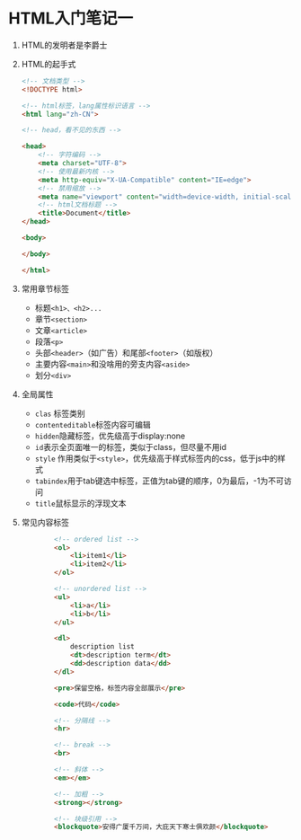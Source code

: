 # HTML入门笔记一

1. HTML的发明者是李爵士

2. HTML的起手式

   ```html
   <!-- 文档类型 -->
   <!DOCTYPE html>
   
   <!-- html标签，lang属性标识语言 -->
   <html lang="zh-CN">
   
   <!-- head，看不见的东西 -->
   
   <head>
       <!-- 字符编码 -->
       <meta charset="UTF-8">
       <!-- 使用最新内核 -->
       <meta http-equiv="X-UA-Compatible" content="IE=edge">
       <!-- 禁用缩放 -->
       <meta name="viewport" content="width=device-width, initial-scale=1.0">
       <!-- html文档标题 -->
       <title>Document</title>
   </head>
   
   <body>
   
   </body>
   
   </html>
   ```

3. 常用章节标签

   - 标题`<h1>、<h2>...`
   - 章节`<section>`
   - 文章`<article>`
   - 段落`<p>`
   - 头部`<header>`（如广告）和尾部`<footer>`（如版权）
   - 主要内容`<main>`和没啥用的旁支内容`<aside>`
   - 划分`<div>`

4. 全局属性

   - `clas` 标签类别
   - `contenteditable`标签内容可编辑
   - `hidden`隐藏标签，优先级高于display:none
   - `id`表示全页面唯一的标签，类似于class，但尽量不用id
   - `style` 作用类似于`<style>`，优先级高于样式标签内的css，低于js中的样式
   - `tabindex`用于tab键选中标签，正值为tab键的顺序，0为最后，-1为不可访问
   - `title`鼠标显示的浮现文本

5. 常见内容标签

   ```html
           <!-- ordered list -->
           <ol>
               <li>item1</li>
               <li>item2</li>
           </ol>
   
           <!-- unordered list -->
           <ul>
               <li>a</li>
               <li>b</li>
           </ul>
   
           <dl>
               description list
               <dt>description term</dt>
               <dd>description data</dd>
           </dl>
   
           <pre>保留空格，标签内容全部展示</pre>
   
           <code>代码</code>
   
           <!-- 分隔线 -->
           <hr>
   
           <!-- break -->
           <br>
   
           <!-- 斜体 -->
           <em></em>
   
           <!-- 加粗 -->
           <strong></strong>
   
           <!-- 块级引用 -->
           <blockquote>安得广厦千万间，大庇天下寒士俱欢颜</blockquote>
   ```

